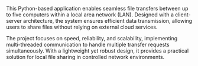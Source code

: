 This Python-based application enables seamless file transfers between up to five computers within a local area network (LAN). Designed with a client-server architecture, the system ensures efficient data transmission, allowing users to share files without relying on external cloud services.

The project focuses on speed, reliability, and scalability, implementing multi-threaded communication to handle multiple transfer requests simultaneously. With a lightweight yet robust design, it provides a practical solution for local file sharing in controlled network environments.
